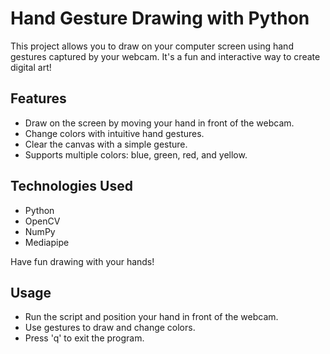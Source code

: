 # Hand Gesture Drawing with Python

This project allows you to draw on your computer screen using hand gestures captured by your webcam. It's a fun and interactive way to create digital art!

## Features

- Draw on the screen by moving your hand in front of the webcam.
- Change colors with intuitive hand gestures.
- Clear the canvas with a simple gesture.
- Supports multiple colors: blue, green, red, and yellow.

## Technologies Used

- Python
- OpenCV
- NumPy
- Mediapipe


 Have fun drawing with your hands!

## Usage

- Run the script and position your hand in front of the webcam.
- Use gestures to draw and change colors.
- Press 'q' to exit the program.
